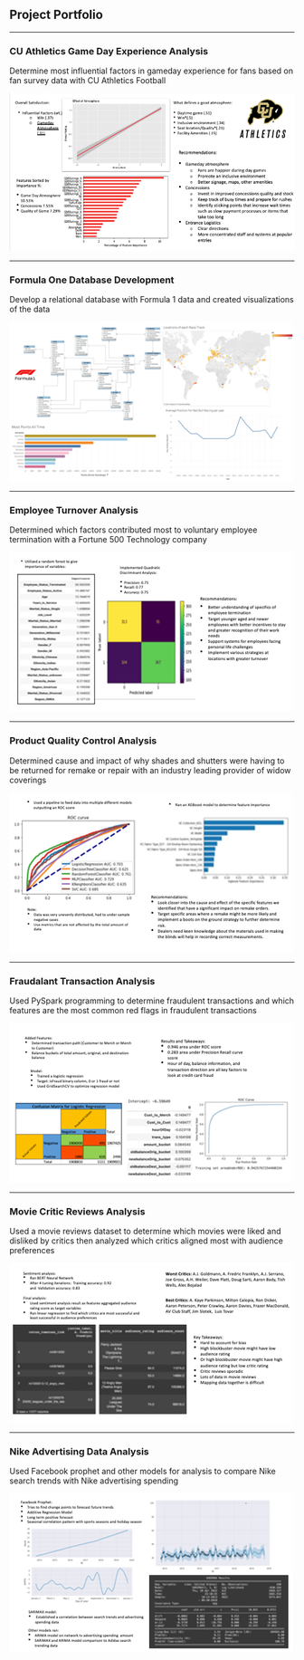 ## Project Portfolio

---

### CU Athletics Game Day Experience Analysis
Determine most influential factors in gameday experience for fans based on fan survey data with CU Athletics Football 

<img src="images/slide1.png?raw=true" />

---

### Formula One Database Development
Develop a relational database with Formula 1 data and created visualizations of the data 

<img src="images/Slide2.png?raw=true"/>

---

### Employee Turnover Analysis
Determined which factors contributed most to voluntary employee termination with a Fortune 500 Technology company   

<img src="images/Slide3.png?raw=true" />

---

### Product Quality Control Analysis
Determined cause and impact of why shades and shutters were having to be returned for remake or repair with an industry leading provider of widow coverings

<img src="images/Slide4.png?raw=true"/>

---

### Fraudalant Transaction Analysis
Used PySpark programming to determine fraudulent transactions and which features are the most common red flags in fraudulent transactions

<img src="images/Slide5.png?raw=true"/>

---

### Movie Critic Reviews Analysis
Used a movie reviews dataset to determine which movies were liked and disliked by critics then analyzed which critics aligned most with audience preferences 

<img src="images/Slide6.png?raw=true"/>

---

### Nike Advertising Data Analysis 
Used Facebook prophet and other models for analysis to compare Nike search trends with Nike advertising spending 

<img src="images/Slide7.png?raw=true"/>

<p style="font-size:11px">
